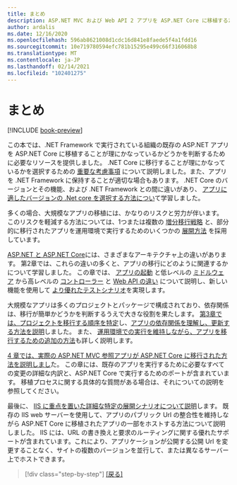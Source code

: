 ```yaml
---
title: まとめ
description: ASP.NET MVC および Web API 2 アプリを ASP.NET Core に移植するための概要と主要な事項のセット。
author: ardalis
ms.date: 12/16/2020
ms.openlocfilehash: 596ab8621008d1cdc16d841e8faede5f4a1fdd16
ms.sourcegitcommit: 10e719780594efc781b15295e499c66f316068b8
ms.translationtype: MT
ms.contentlocale: ja-JP
ms.lasthandoff: 02/14/2021
ms.locfileid: "102401275"
---
```

# <a name="summary"></a>まとめ

[!INCLUDE [book-preview](../../../includes/book-preview.md)]

この本では、.NET Framework で実行されている組織の既存の ASP.NET アプリを ASP.NET Core に移植することが理にかなっているかどうかを判断するために必要なリソースを提供しました。 .NET Core に移行することが理にかなっているかを選択するための [重要な考慮事項](migration-considerations.md) について説明しました。また、アプリを .NET Framework に保持することが適切な場合もあります。 .NET Core のバージョンとその機能、および .NET Framework との間に違いがあり、 [アプリに適したバージョンの .Net core を選択する方法につい](choose-net-core-version.md)て学習しました。

多くの場合、大規模なアプリの移植には、かなりのリスクと労力が伴います。 このリスクを軽減する方法については、1つまたは複数の [増分移行戦略](incremental-migration-strategies.md) と、部分的に移行されたアプリを運用環境で実行するためのいくつかの [展開方法](deployment-strategies.md) を採用しています。

[ASP.NET と ASP.NET Core](architectural-differences.md)には、さまざまなアーキテクチャ上の違いがあります。 第2章では、これらの違いの多くと、アプリの移行にどのように関連するかについて学習しました。 この章では、 [アプリの起動](app-startup-differences.md) と低レベルの [ミドルウェア](middleware-modules-handlers.md) から高レベルの [コントローラー](controller-differences.md) と [Web API の違い](webapi-differences.md) について説明し、新しい機能を使用して [より優れたテストシナリオ](testing-differences.md)を実現します。

大規模なアプリは多くのプロジェクトとパッケージで構成されており、依存関係は、移行が簡単かどうかを判断するうえで大きな役割を果たします。 [第3章](migrate-large-solutions.md)[では、プロジェクトを移行する順序を特定](identify-migration-sequence.md)し、[アプリの依存関係を理解し、更新する方法を説明](understand-update-dependencies.md)しました。 また、 [運用環境での実行を維持しながら、アプリを移行するための追加の方法](strategies-migrating-in-production.md)も詳しく説明します。

[4 章では、実際の ASP.NET MVC 参照アプリが ASP.NET Core に移行された方法を説明しまし](example-migration-eshop.md)た。 この章には、既存のアプリを実行するために必要なすべての変更の詳細な内訳と、ASP.NET Core で実行するためのポートが含まれています。 移植プロセスに関する具体的な質問がある場合は、それについての説明を参照してください。

最後に、 [IIS に重点を置いた詳細な特定の展開シナリオについて説明](deployment-scenarios.md)します。 既存の IIS web サーバーを使用して、アプリのパブリック Url の整合性を維持しながら ASP.NET Core に移植されたアプリの一部をホストする方法について説明しました。 IIS には、URL の書き換えと要求のルーティングに関する優れたサポートが含まれています。これにより、アプリケーションが公開する公開 Url を変更することなく、サイトの複数のバージョンを並行して、または異なるサーバー上でホストできます。

>[!div class="step-by-step"]
>[[戻る]](deployment-scenarios.md)
